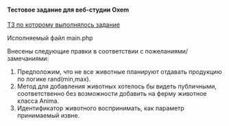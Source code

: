 <h4>Тестовое задание для веб-студии Oxem</h4>
<p><a href="https://docs.google.com/document/d/1-ogH1FTd0ue8nGuhiHHR4Brum2sBPHRDHC8DsIvDfRA/edit#heading=h.jbwk1zb2qxy7" target="_blank">ТЗ по которому выполнялось задание</a></p>
<p>Исполняемый файл main.php</p>
<p>Внесены следующие правки в соответствии с пожеланиями/замечаниями:
<ol>
    <li>Предположим, что не все животные планируют отдавать продукцию по логике rand(min,max).</li>
    <li>Метод для добавления животных хотелось бы видеть публичными, соответственно без возможности добавить на ферму животное класса Anima.</li>
    <li>Идентификатор животного воспринимать, как параметр принимаемый извне.</li>
</ol>
<p>